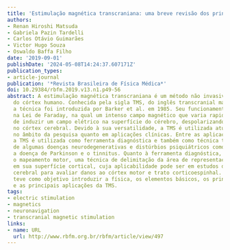 ```yaml
---
title: 'Estimulação magnética transcraniana: uma breve revisão dos princípios e aplicações'
authors:
- Renan Hiroshi Matsuda
- Gabriela Pazin Tardelli
- Carlos Otávio Guimarães
- Victor Hugo Souza
- Oswaldo Baffa Filho
date: '2019-09-01'
publishDate: '2024-05-08T14:24:37.607171Z'
publication_types:
- article-journal
publication: '*Revista Brasileira de Física Médica*'
doi: 10.29384/rbfm.2019.v13.n1.p49-56
abstract: A estimulação magnética transcraniana é um método não invasivo de estimulação
  do córtex humano. Conhecida pela sigla TMS, do inglês transcranial magnetic stimulation,
  a técnica foi introduzida por Barker et al. em 1985. Seu funcionamento baseia-se
  na Lei de Faraday, na qual um intenso campo magnético que varia rapidamente é capaz
  de induzir um campo elétrico na superfície do cérebro, despolarizando os neurônios
  no córtex cerebral. Devido à sua versatilidade, a TMS é utilizada atualmente tanto
  no âmbito da pesquisa quanto em aplicações clínicas. Entre as aplicações clínicas,
  a TMS é utilizada como ferramenta diagnóstica e também como técnica terapêutica
  de algumas doenças neurodegenerativas e distúrbios psiquiátricos como a depressão,
  a doença de Parkinson e o tinnitus. Quanto à ferramenta diagnóstica, destaca-se
  o mapeamento motor, uma técnica de delimitação da área de representação do músculo-alvo
  em sua superfície cortical, cuja aplicabilidade pode ser em estudos da fisiologia
  cerebral para avaliar danos ao córtex motor e trato corticoespinhal. Esta revisão
  teve como objetivo introduzir a física, os elementos básicos, os princípios biológicos
  e as principais aplicações da TMS.
tags:
- electric stimulation
- magnetics
- neuronavigation
- transcranial magnetic stimulation
links:
- name: URL
  url: http://www.rbfm.org.br/rbfm/article/view/497
---
```


